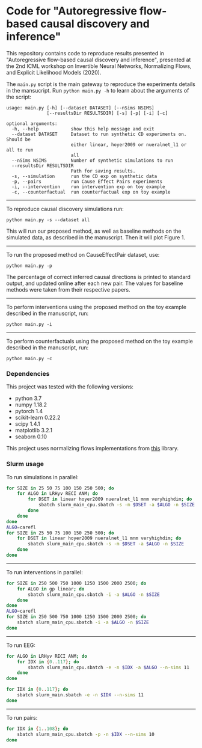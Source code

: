 # Code for "Autoregressive flow-based causal discovery and inference"


This repository contains code to reproduce results presented in "Autoregressive flow-based causal
discovery and inference", presented at the 2nd ICML workshop on Invertible Neural Networks,
Normalizing Flows, and Explicit Likelihood Models (2020).

The `main.py` script is the main gateway to reproduce the experiments details in the mansucript.
Run `python main.py -h` to learn about the arguments of the script:
```
usage: main.py [-h] [--dataset DATASET] [--nSims NSIMS]
               [--resultsDir RESULTSDIR] [-s] [-p] [-i] [-c]

optional arguments:
  -h, --help            show this help message and exit
  --dataset DATASET     Dataset to run synthetic CD experiments on. Should be
                        either linear, hoyer2009 or nueralnet_l1 or all to run
                        all
  --nSims NSIMS         Number of synthetic simulations to run
  --resultsDir RESULTSDIR
                        Path for saving results.
  -s, --simulation      run the CD exp on synthetic data
  -p, --pairs           run Cause Effect Pairs experiments
  -i, --intervention    run intervention exp on toy example
  -c, --counterfactual  run counterfactual exp on toy example
```

___
To reproduce causal discovery simulations run:
```
python main.py -s --dataset all
```
This will run our proposed method, as well as baseline methods on the simulated data, as described in the manuscript.
Then it will plot Figure 1.

___
To run the proposed method on CauseEffectPair dataset, use:
```
python main.py -p
```
The percentage of correct inferred causal directions is printed to standard output,
and updated online after each new pair.
The values for baseline methods were taken from their respective papers.

___
To perform interventions using the proposed method on the toy example described in the manuscript, run:
```
python main.py -i
```

___
To perform counterfactuals using the proposed method on the toy example described in the manuscript, run:
```
python main.py -c
```


### Dependencies
This project was tested with the following versions:

- python 3.7
- numpy 1.18.2
- pytorch 1.4
- scikit-learn 0.22.2
- scipy 1.4.1
- matplotlib 3.2.1
- seaborn 0.10

This project uses normalizing flows implementations from [this](https://github.com/karpathy/pytorch-normalizing-flows) library.

### Slurm usage

To run simulations in parallel:
```bash
for SIZE in 25 50 75 100 150 250 500; do
    for ALGO in LRHyv RECI ANM; do
        for DSET in linear hoyer2009 nueralnet_l1 mnm veryhighdim; do
            sbatch slurm_main_cpu.sbatch -s -m $DSET -a $ALGO -n $SIZE
        done
    done
done
ALGO=carefl
for SIZE in 25 50 75 100 150 250 500; do
    for DSET in linear hoyer2009 nueralnet_l1 mnm veryhighdim; do
        sbatch slurm_main_cpu.sbatch -s -m $DSET -a $ALGO -n $SIZE
    done
done

```
___

To run interventions in parallel:
```bash
for SIZE in 250 500 750 1000 1250 1500 2000 2500; do
    for ALGO in gp linear; do
        sbatch slurm_main_cpu.sbatch -i -a $ALGO -n $SIZE
    done
done
ALGO=carefl
for SIZE in 250 500 750 1000 1250 1500 2000 2500; do
    sbatch slurm_main_cpu.sbatch -i -a $ALGO -n $SIZE
done

```

___
To run EEG:
```bash
for ALGO in LRHyv RECI ANM; do
    for IDX in {0..117}; do
        sbatch slurm_main_cpu.sbatch -e -n $IDX -a $ALGO --n-sims 11
    done
done

for IDX in {0..117}; do
    sbatch slurm_main.sbatch -e -n $IDX --n-sims 11
done
```

___
To run pairs:
```bash
for IDX in {1..108}; do
    sbatch slurm_main_cpu.sbatch -p -n $IDX --n-sims 10
done
```
